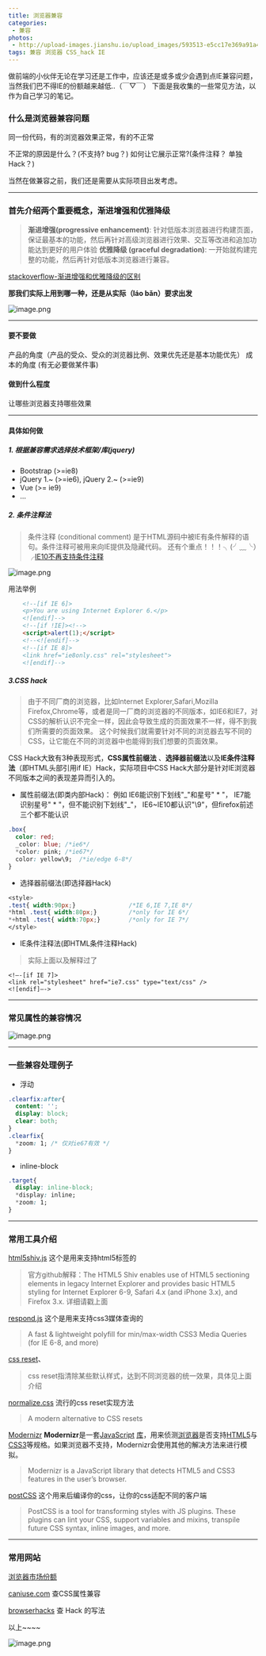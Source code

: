 ```yaml
---
title: 浏览器兼容
categories:
 - 兼容
photos:
 - http://upload-images.jianshu.io/upload_images/593513-e5cc17e369a91a46.png?imageMogr2/auto-orient/strip%7CimageView2/2/w/1240
tags: 兼容 浏览器 CSS_hack IE 
---
```


做前端的小伙伴无论在学习还是工作中，应该还是或多或少会遇到点IE兼容问题，当然我们巴不得IE的份额越来越低..（￣▽￣）
下面是我收集的一些常见方法，以作为自己学习的笔记。

<!-- more -->

### 什么是浏览器兼容问题
同一份代码，有的浏览器效果正常，有的不正常

不正常的原因是什么？(不支持? bug？)
如何让它展示正常?(条件注释？ 单独Hack？)

当然在做兼容之前，我们还是需要从实际项目出发考虑。

------

### 首先介绍两个重要概念，渐进增强和优雅降级
>**渐进增强(progressive enhancement)**: 针对低版本浏览器进行构建页面，保证最基本的功能，然后再针对高级浏览器进行效果、交互等改进和追加功能达到更好的用户体验
**优雅降级 (graceful degradation)**: 一开始就构建完整的功能，然后再针对低版本浏览器进行兼容。

[stackoverflow-渐进增强和优雅降级的区别](http://stackoverflow.com/questions/2550431/what-is-the-difference-between-progressive-enhancement-and-graceful-degradation)

**那我们实际上用到哪一种，还是从实际（láo bǎn）要求出发**

![image.png](http://upload-images.jianshu.io/upload_images/593513-1f0521cdb987220b.png?imageMogr2/auto-orient/strip%7CimageView2/2/w/1240)

------

#### 要不要做
产品的角度（产品的受众、受众的浏览器比例、效果优先还是基本功能优先）
成本的角度 (有无必要做某件事)

#### 做到什么程度
让哪些浏览器支持哪些效果

------

#### 具体如何做
##### 1. 根据兼容需求选择技术框架/库(jquery)
 - Bootstrap (>=ie8)
 - jQuery 1.~ (>=ie6), jQuery 2.~ (>=ie9)
 - Vue (>= ie9)
 - ...
##### 2. 条件注释法
>条件注释 (conditional comment) 是于HTML源码中被IE有条件解释的语句。条件注释可被用来向IE提供及隐藏代码。
还有个重点！！！╮(╯﹏╰）╭[IE10不再支持条件注释](https://msdn.microsoft.com/zh-cn/library/ie/hh801214(v=vs.85).aspx)

![image.png](http://upload-images.jianshu.io/upload_images/593513-419efaa706a80505.png?imageMogr2/auto-orient/strip%7CimageView2/2/w/1240)

用法举例
```html
    <!--[if IE 6]>
    <p>You are using Internet Explorer 6.</p>
    <![endif]-->
    <!--[if !IE]><!-->
    <script>alert(1);</script>
    <!--<![endif]-->
    <!--[if IE 8]>
    <link href="ie8only.css" rel="stylesheet">
    <![endif]-->
```
##### 3.CSS hack
>由于不同厂商的浏览器，比如Internet Explorer,Safari,Mozilla Firefox,Chrome等，或者是同一厂商的浏览器的不同版本，如IE6和IE7，对CSS的解析认识不完全一样，因此会导致生成的页面效果不一样，得不到我们所需要的页面效果。
这个时候我们就需要针对不同的浏览器去写不同的CSS，让它能在不同的浏览器中也能得到我们想要的页面效果。

CSS Hack大致有3种表现形式，**CSS属性前缀法**
、**选择器前缀法**以及**IE条件注释法**（即HTML头部引用if IE）Hack，实际项目中CSS Hack大部分是针对IE浏览器不同版本之间的表现差异而引入的。

 - 属性前缀法(即类内部Hack)：
例如 
IE6能识别下划线"\_"和星号" * "，
IE7能识别星号" * "，但不能识别下划线"\_"，
IE6~IE10都认识"\9"，但firefox前述三个都不能认识
```css
.box{
  color: red;
  _color: blue; /*ie6*/
  *color: pink; /*ie67*/
  color: yellow\9;  /*ie/edge 6-8*/
}
```
 - 选择器前缀法(即选择器Hack)

```css
<style>
.test{ width:90px;}               /*IE 6,IE 7,IE 8*/
*html .test{ width:80px;}         /*only for IE 6*/
*+html .test{ width:70px;}        /*only for IE 7*/
</style>
```
 - IE条件注释法(即HTML条件注释Hack)
>实际上面以及解释过了

```
<!–-[if IE 7]>
<link rel="stylesheet" href="ie7.css" type="text/css" />
<![endif]–->
```

------

### 常见属性的兼容情况

![image.png](http://upload-images.jianshu.io/upload_images/593513-438401a466d6559f.png?imageMogr2/auto-orient/strip%7CimageView2/2/w/1240)

------

### 一些兼容处理例子
 - 浮动
```css
.clearfix:after{
  content: '';
  display: block;
  clear: both;
}
.clearfix{
  *zoom: 1; /* 仅对ie67有效 */
}
```
- inline-block
```css
.target{
  display: inline-block;
  *display: inline;
  *zoom: 1;
}
```

------

### 常用工具介绍
[html5shiv.js](https://github.com/aFarkas/html5shiv)
这个是用来支持html5标签的
>官方github解释：The HTML5 Shiv enables use of HTML5 sectioning elements in legacy Internet Explorer and provides basic HTML5 styling for Internet Explorer 6-9, Safari 4.x (and iPhone 3.x), and Firefox 3.x.
详细请戳上面

[respond.js](https://github.com/scottjehl/Respond)
这个是用来支持css3媒体查询的
>A fast & lightweight polyfill for min/max-width CSS3 Media Queries (for IE 6-8, and more)

[css reset](https://segmentfault.com/a/1190000003021766)、
>css reset指清除某些默认样式，达到不同浏览器的统一效果，具体见上面介绍

[normalize.css](https://github.com/necolas/normalize.css)
流行的css reset实现方法
>A modern alternative to CSS resets

[Modernizr](https://github.com/Modernizr/Modernizr)
**Modernizr**是一套[JavaScript](https://zh.wikipedia.org/wiki/JavaScript) [库](https://zh.wikipedia.org/wiki/%E5%87%BD%E5%BC%8F%E5%BA%AB)，用来侦测[浏览器](https://zh.wikipedia.org/wiki/%E7%80%8F%E8%A6%BD%E5%99%A8)是否支持[HTML5](https://zh.wikipedia.org/wiki/HTML5)与[CSS3](https://zh.wikipedia.org/wiki/CSS#CSS3)等规格。如果浏览器不支持，Modernizr会使用其他的解决方法来进行模拟。
>Modernizr is a JavaScript library that detects HTML5 and CSS3 features in the user’s browser.

[postCSS](https://github.com/postcss/postcss)
这个用来后编译你的css，让你的css适配不同的客户端
>PostCSS is a tool for transforming styles with JS plugins. These plugins can lint your CSS, support variables and mixins, transpile future CSS syntax, inline images, and more.

---
### 常用网站

[浏览器市场份额](http://tongji.baidu.com/data/browser)

[caniuse.com](http://caniuse.com/) 查CSS属性兼容

[browserhacks](http://browserhacks.com/) 查 Hack 的写法

以上~~~~


![image.png](http://upload-images.jianshu.io/upload_images/593513-76f4a9eb9c6e614a.png?imageMogr2/auto-orient/strip%7CimageView2/2/w/1240)


